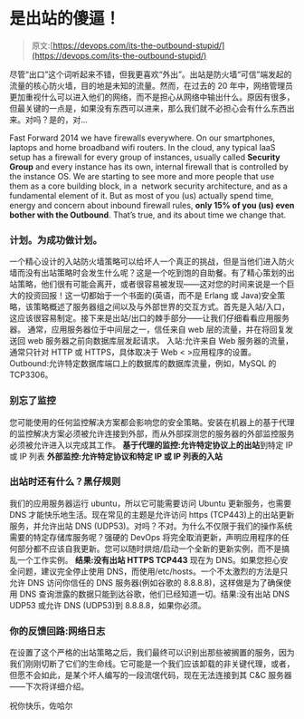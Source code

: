 # 是出站的傻逼！

> 原文:[https://devops.com/its-the-outbound-stupid/](https://devops.com/its-the-outbound-stupid/)

尽管“出口”这个词听起来不错，但我更喜欢“外出”。出站是防火墙“可信”端发起的流量的核心防火墙，目的地是未知的流量。然而，在过去的 20 年中，网络管理员更加重视什么可以进入他们的网络，而不是担心从网络中输出什么。原因有很多，但最关键的一点是，如果没有东西可以进来，那么我们就不必担心会有什么东西出来。对吗？是的，对…

Fast Forward 2014 we have firewalls everywhere. On our smartphones, laptops and home broadband wifi routers. In the cloud, any typical IaaS setup has a firewall for every group of instances, usually called **Security Group** and every instance has its own, internal firewall that is controlled by the instance OS. We are starting to see more and more people that use them as a core building block, in a  network security architecture, and as a fundamental element of it. But as most of you (us) actually spend time, energy and concern about inbound firewall rules, **only 15% of you (us) even bother with the Outbound**. That’s true, and its about time we change that.

### 计划。为成功做计划。

一个精心设计的入站防火墙策略可以给坏人一个真正的挑战，但是当他们进入防火墙而没有出站策略时会发生什么呢？这是一个吃到饱的自助餐。有了精心策划的出站策略，他们很有可能会离开，或者很容易被发现——这对您的时间来说是一个巨大的投资回报！这一切都始于一个书面的(英语，而不是 Erlang 或 Java)安全策略，该策略概述了服务器组之间以及与外部世界的交互方式。首先是入站/入口，这应该很容易制定。接下来是出站/出口的棘手部分——让我们仔细看看应用服务器。
通常，应用服务器位于中间层之一，信任来自 web 层的流量，并在将回复发送回 web 服务器之前向数据库层发起请求。
入站:允许来自 Web 服务器的流量，通常只针对 HTTP 或 HTTPS，具体取决于 Web < >应用程序的设置。
Outbound:允许特定数据库端口上的数据库的数据库流量，例如，MySQL 的 TCP3306。

### 别忘了监控

您可能使用的任何监控解决方案都会影响您的安全策略。安装在机器上的基于代理的监控解决方案必须被允许连接到外部，而从外部探测您的服务器的外部监控服务必须被允许进入以完成其工作。
**基于代理的监控:允许特定协议上的出站**到特定 IP 或 IP 列表
**外部监控:允许特定协议和特定 IP 或 IP 列表的入站**

### 出站时还有什么？黑仔规则

我们的应用服务器运行 ubuntu，所以它可能需要访问 Ubuntu 更新服务，也需要 DNS 才能快乐地生活。现在常见的主题是允许访问 https (TCP443)上的出站更新服务，并允许出站 DNS (UDP53)。对吗？不对。为什么不仅限于我们的操作系统需要的特定存储库服务呢？强硬的 DevOps 将完全取消更新，声明应用程序的任何部分都不应该自我更新。您可以随时烘焙/启动一个全新的更新实例，而不是搞乱一个工作实例。
**结果:没有出站 HTTPS TCP443**
现在为 DNS。如果您担心安全问题，建议完全停止使用 DNS，而使用/etc/hosts。一个不太激烈的方法是只允许 DNS 访问你信任的 DNS 服务器(例如谷歌的 8.8.8.8)，这样做是为了确保使用 DNS 查询泄露的数据只能到达谷歌，他们已经知道一切。结果:没有出站 DNS UDP53 或允许 DNS (UDP53)到 8.8.8.8，如果你必须。

### 你的反馈回路:网络日志

在设置了这个严格的出站策略之后，我们最终可以识别出那些被搁置的服务，因为我们刚刚切断了它们的生命线。它可能是一个我们应该卸载的非关键代理，或者，但愿不会如此，是某个坏人编写的一段流氓代码，现在无法连接到其 C&C 服务器——下次将详细介绍。

祝你快乐，佐哈尔